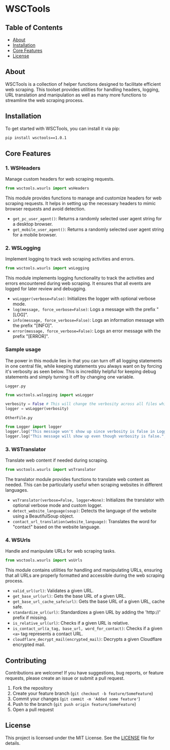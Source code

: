 # WSCTools
## Table of Contents
- [About](#about)
- [Installation](#installation)
- [Core Features](#core-features)
- [License](#license)

## About 
WSCTools is a collection of helper functions designed to facilitate efficient web scraping. This toolset provides utilities for handling headers, logging, URL translation and manipulation as well as many more functions to streamline the web scraping process. 

## Installation

To get started with WSCTools, you can install it via pip:

```bash
pip install wsctools==1.0.1
```

## Core Features

### 1. WSHeaders
Manage custom headers for web scraping requests.
```python
from wsctools.wsurls import wsHeaders
```

This module provides functions to manage and customize headers for web scraping requests. It helps in setting up the necessary headers to mimic browser requests and avoid detection.

- `get_pc_user_agent()`: Returns a randomly selected user agent string for a desktop browser.
- `get_mobile_user_agent()`: Returns a randomly selected user agent string for a mobile browser.

### 2. WSLogging
Implement logging to track web scraping activities and errors.
```python
from wsctools.wsurls import wsLogging
```

This module implements logging functionality to track the activities and errors encountered during web scraping. It ensures that all events are logged for later review and debugging. 

- `wsLogger(verbose=False)`: Initializes the logger with optional verbose mode.
- `log(message, force_verbose=False)`: Logs a message with the prefix "[LOG]".
- `info(message, force_verbose=False)`: Logs an information message with the prefix "[INFO]".
- `error(message, force_verbose=False)`: Logs an error message with the prefix "[ERROR]".

### Sample usage
The power in this module lies in that you can turn off all logging statements in one central file, while keeping statements you always want on by forcing it's verbosity as seen below. This is incredibly helpful for keeping debug statements and simply turning it off by changing one variable.

`Logger.py`
```python
from wsctools.wslogging import wsLogger

verbosity = False # This will change the verbosity across all files which imports Logger
logger = wsLogger(verbosity)
```

`OtherFile.py`
```python
from Logger import logger
logger.log("This message won't show up since verbosity is false in Logger.")
logger.log("This message will show up even though verbosity is false.", force_verbose=True)
```

### 3. WSTranslator
Translate web content if needed during scraping.
```python
from wsctools.wsurls import wsTranslator
```

The translator module provides functions to translate web content as needed. This can be particularly useful when scraping websites in different languages.

- `wsTranslator(verbose=False, logger=None)`: Initializes the translator with optional verbose mode and custom logger.
- `detect_website_language(soup)`: Detects the language of the website using a BeautifulSoup object.
- `contact_url_translation(website_language)`: Translates the word for "contact" based on the website language.

### 4. WSUrls
Handle and manipulate URLs for web scraping tasks.
```python
from wsctools.wsurls import wsUrls
```

This module contains utilities for handling and manipulating URLs, ensuring that all URLs are properly formatted and accessible during the web scraping process.

- `valid_url(url)`: Validates a given URL.
- `get_base_url(url)`: Gets the base URL of a given URL.
- `get_base_url_cache_safe(url)`: Gets the base URL of a given URL, cache safe.
- `standardize_url(url)`: Standardizes a given URL by adding the 'http://' prefix if missing.
- `is_relative_url(url)`: Checks if a given URL is relative.
- `is_contact_url(a_tag, base_url, word_for_contact)`: Checks if a given `<a>` tag represents a contact URL.
- `cloudflare_decrypt_mail(encrypted_mail)`: Decrypts a given Cloudflare encrypted mail.

## Contributing

Contributions are welcome! If you have suggestions, bug reports, or feature requests, please create an issue or submit a pull request.

1. Fork the repository
2. Create your feature branch (`git checkout -b feature/SomeFeature`)
3. Commit your changes (`git commit -m 'Added some feature'`)
4. Push to the branch (`git push origin feature/SomeFeature`)
5. Open a pull request

## License

This project is licensed under the MIT License. See the [LICENSE](LICENSE) file for details.